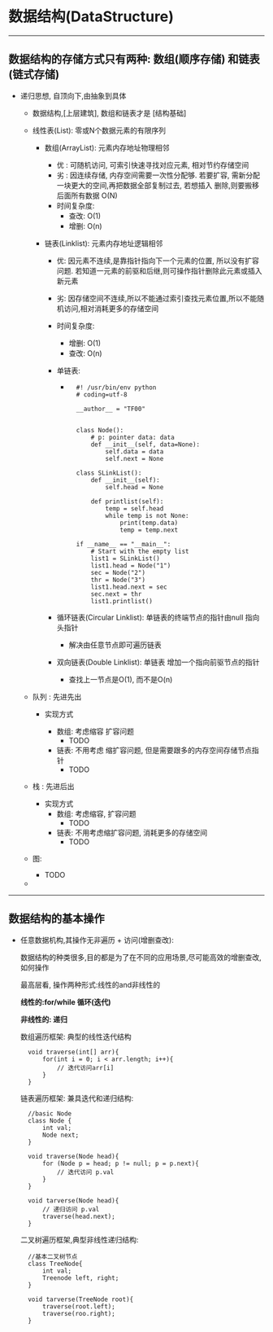 # 数据结构(DataStructure)

---

## **数据结构的存储方式只有两种: 数组(顺序存储) 和链表(链式存储)**

* 递归思想, 自顶向下,由抽象到具体

    * 数据结构,[上层建筑], 数组和链表才是 [结构基础]

    * 线性表(List): 零或N个数据元素的有限序列

        * 数组(ArrayList): 元素内存地址物理相邻
            * 优 : 可随机访问, 可索引快速寻找对应元素, 相对节约存储空间
            * 劣 : 因连续存储, 内存空间需要一次性分配够. 若要扩容, 需新分配一块更大的空间,再把数据全部复制过去, 若想插入 删除,则要搬移后面所有数据 O(N)
            * 时间复杂度: 
                * 查改: O(1)
                * 增删: O(n)

        * 链表(Linklist): 元素内存地址逻辑相邻
            * 优: 因元素不连续,是靠指针指向下一个元素的位置, 所以没有扩容问题. 若知道一元素的前驱和后继,则可操作指针删除此元素或插入新元素
            * 劣: 因存储空间不连续,所以不能通过索引查找元素位置,所以不能随机访问,相对消耗更多的存储空间
            * 时间复杂度:
                * 增删: O(1)
                * 查改: O(n)
            
            * 单链表: 
                *       #! /usr/bin/env python
                        # coding=utf-8

                        __author__ = "TF00"


                        class Node():
                            # p: pointer data: data
                            def __init__(self, data=None):
                                self.data = data
                                self.next = None

                        class SLinkList():
                            def __init__(self):
                                self.head = None

                            def printlist(self):
                                temp = self.head    
                                while temp is not None:
                                    print(temp.data)
                                    temp = temp.next

                        if __name__ == "__main__":
                            # Start with the empty list
                            list1 = SLinkList()
                            list1.head = Node("1")
                            sec = Node("2")
                            thr = Node("3")
                            list1.head.next = sec
                            sec.next = thr
                            list1.printlist()
                                    


    
            * 循环链表(Circular Linklist): 单链表的终端节点的指针由null 指向头指针
                * 解决由任意节点即可遍历链表
            * 双向链表(Double Linklist): 单链表 增加一个指向前驱节点的指针 
                * 查找上一节点是O(1), 而不是O(n)


    * 队列 : 先进先出
        * 实现方式
    
           *  数组: 考虑缩容 扩容问题
                * TODO
            * 链表: 不用考虑 缩扩容问题, 但是需要跟多的内存空间存储节点指针
                * TODO

    * 栈 : 先进后出
        * 实现方式
            * 数组: 考虑缩容, 扩容问题
                * TODO
            * 链表: 不用考虑缩扩容问题, 消耗更多的存储空间
                * TODO

    * 图:
        * TODO
    
    * 

---
## 数据结构的基本操作

* 任意数据机构,其操作无非遍历 + 访问(增删查改):
    
    数据结构的种类很多,目的都是为了在不同的应用场景,尽可能高效的增删查改,如何操作

    最高层看, 操作两种形式:线性的and非线性的

    **线性的:for/while 循环(迭代)**

    **非线性的: 递归**

    数组遍历框架: 典型的线性迭代结构

        void traverse(int[] arr){
            for(int i = 0; i < arr.length; i++){
                // 迭代访问arr[i]
            }
        }

    链表遍历框架: 兼具迭代和递归结构:

        //basic Node
        class Node {
            int val;
            Node next;
        }

        void traverse(Node head){
            for (Node p = head; p != null; p = p.next){
                // 迭代访问 p.val
            }
        }

        void tarverse(Node head){
            // 递归访问 p.val
            traverse(head.next);
        }

    二叉树遍历框架,典型非线性递归结构:

        //基本二叉树节点
        class TreeNode{
            int val;
            Treenode left, right;
        }

        void tarverse(TreeNode root){
            traverse(root.left);
            traverse(roo.right);
        }
    
